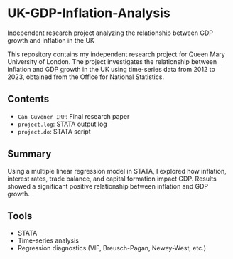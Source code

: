 # UK-GDP-Inflation-Analysis
Independent research project analyzing the relationship between GDP growth and inflation in the UK

This repository contains my independent research project for Queen Mary University of London. The project investigates the relationship between inflation and GDP growth in the UK using time-series data from 2012 to 2023, obtained from the Office for National Statistics.

## Contents
- `Can_Guvener_IRP`: Final research paper
- `project.log`: STATA output log
- `project.do`: STATA script

## Summary
Using a multiple linear regression model in STATA, I explored how inflation, interest rates, trade balance, and capital formation impact GDP. Results showed a significant positive relationship between inflation and GDP growth.

## Tools
- STATA
- Time-series analysis
- Regression diagnostics (VIF, Breusch-Pagan, Newey-West, etc.)

 
